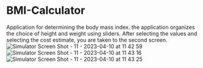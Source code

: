 # BMI-Calculator
Application for determining the body mass index.  the application organizes the choice of height and weight using sliders.  After selecting the values ​​and selecting the cost estimate, you are taken to the second screen.
![Simulator Screen Shot - 11 - 2023-04-10 at 11 42 59](https://user-images.githubusercontent.com/61159577/230866805-f26c4fcd-83da-4655-a317-c53c1273e4ea.png)
![Simulator Screen Shot - 11 - 2023-04-10 at 11 43 16](https://user-images.githubusercontent.com/61159577/230866810-de95116e-1534-4298-958a-472eaf52f93c.png)
![Simulator Screen Shot - 11 - 2023-04-10 at 11 43 25](https://user-images.githubusercontent.com/61159577/230866825-57cd1b24-8783-4e98-851d-e267cb092355.png)
